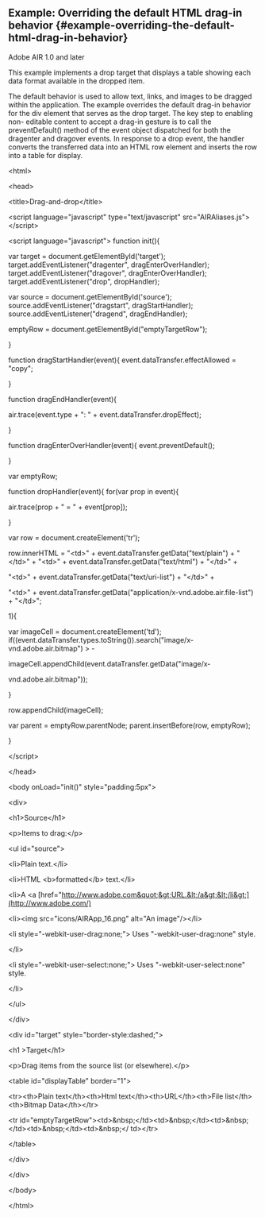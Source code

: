 ## Example: Overriding the default HTML drag-in behavior {#example-overriding-the-default-html-drag-in-behavior}

Adobe AIR 1.0 and later

This example implements a drop target that displays a table showing each data format available in the dropped item.

The default behavior is used to allow text, links, and images to be dragged within the application. The example overrides the default drag-in behavior for the div element that serves as the drop target. The key step to enabling non- editable content to accept a drag-in gesture is to call the preventDefault() method of the event object dispatched for both the dragenter and dragover events. In response to a drop event, the handler converts the transferred data into an HTML row element and inserts the row into a table for display.

&lt;html&gt;

&lt;head&gt;

&lt;title&gt;Drag-and-drop&lt;/title&gt;

&lt;script language=&quot;javascript&quot; type=&quot;text/javascript&quot; src=&quot;AIRAliases.js&quot;&gt;&lt;/script&gt;

&lt;script language=&quot;javascript&quot;&gt; function init(){

var target = document.getElementById(&#039;target&#039;); target.addEventListener(&quot;dragenter&quot;, dragEnterOverHandler); target.addEventListener(&quot;dragover&quot;, dragEnterOverHandler); target.addEventListener(&quot;drop&quot;, dropHandler);

var source = document.getElementById(&#039;source&#039;); source.addEventListener(&quot;dragstart&quot;, dragStartHandler); source.addEventListener(&quot;dragend&quot;, dragEndHandler);

emptyRow = document.getElementById(&quot;emptyTargetRow&quot;);

}

function dragStartHandler(event){ event.dataTransfer.effectAllowed = &quot;copy&quot;;

}

function dragEndHandler(event){

air.trace(event.type + &quot;: &quot; + event.dataTransfer.dropEffect);

}

function dragEnterOverHandler(event){ event.preventDefault();

}

var emptyRow;

function dropHandler(event){ for(var prop in event){

air.trace(prop + &quot; = &quot; + event[prop]);

}

var row = document.createElement(&#039;tr&#039;);

row.innerHTML = &quot;&lt;td&gt;&quot; + event.dataTransfer.getData(&quot;text/plain&quot;) + &quot;&lt;/td&gt;&quot; + &quot;&lt;td&gt;&quot; + event.dataTransfer.getData(&quot;text/html&quot;) + &quot;&lt;/td&gt;&quot; +

&quot;&lt;td&gt;&quot; + event.dataTransfer.getData(&quot;text/uri-list&quot;) + &quot;&lt;/td&gt;&quot; +

&quot;&lt;td&gt;&quot; + event.dataTransfer.getData(&quot;application/x-vnd.adobe.air.file-list&quot;) + &quot;&lt;/td&gt;&quot;;

1){

var imageCell = document.createElement(&#039;td&#039;); if((event.dataTransfer.types.toString()).search(&quot;image/x-vnd.adobe.air.bitmap&quot;) &gt; -

imageCell.appendChild(event.dataTransfer.getData(&quot;image/x-

vnd.adobe.air.bitmap&quot;));

}

row.appendChild(imageCell);

var parent = emptyRow.parentNode; parent.insertBefore(row, emptyRow);

}

&lt;/script&gt;

&lt;/head&gt;

&lt;body onLoad=&quot;init()&quot; style=&quot;padding:5px&quot;&gt;

&lt;div&gt;

&lt;h1&gt;Source&lt;/h1&gt;

&lt;p&gt;Items to drag:&lt;/p&gt;

&lt;ul id=&quot;source&quot;&gt;

&lt;li&gt;Plain text.&lt;/li&gt;

&lt;li&gt;HTML &lt;b&gt;formatted&lt;/b&gt; text.&lt;/li&gt;

&lt;li&gt;A &lt;a [href=&quot;http://www.adobe.com&quot;&gt;URL.&lt;/a&gt;&lt;/li&gt;](http://www.adobe.com/)

&lt;li&gt;&lt;img src=&quot;icons/AIRApp_16.png&quot; alt=&quot;An image&quot;/&gt;&lt;/li&gt;

&lt;li style=&quot;-webkit-user-drag:none;&quot;&gt; Uses &quot;-webkit-user-drag:none&quot; style.

&lt;/li&gt;

&lt;li style=&quot;-webkit-user-select:none;&quot;&gt; Uses &quot;-webkit-user-select:none&quot; style.

&lt;/li&gt;

&lt;/ul&gt;

&lt;/div&gt;

&lt;div id=&quot;target&quot; style=&quot;border-style:dashed;&quot;&gt;

&lt;h1 &gt;Target&lt;/h1&gt;

&lt;p&gt;Drag items from the source list (or elsewhere).&lt;/p&gt;

&lt;table id=&quot;displayTable&quot; border=&quot;1&quot;&gt;

&lt;tr&gt;&lt;th&gt;Plain text&lt;/th&gt;&lt;th&gt;Html text&lt;/th&gt;&lt;th&gt;URL&lt;/th&gt;&lt;th&gt;File list&lt;/th&gt;&lt;th&gt;Bitmap Data&lt;/th&gt;&lt;/tr&gt;

&lt;tr id=&quot;emptyTargetRow&quot;&gt;&lt;td&gt;&amp;nbsp;&lt;/td&gt;&lt;td&gt;&amp;nbsp;&lt;/td&gt;&lt;td&gt;&amp;nbsp;&lt;/td&gt;&lt;td&gt;&amp;nbsp;&lt;/td&gt;&lt;td&gt;&amp;nbsp;&lt;/ td&gt;&lt;/tr&gt;

&lt;/table&gt;

&lt;/div&gt;

&lt;/div&gt;

&lt;/body&gt;

&lt;/html&gt;